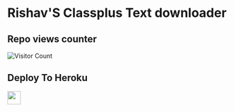 # Rishav'S Classplus Text downloader

## Repo views counter

![Visitor Count](https://profile-counter.glitch.me/{rishavdevkr/cptxtextract/}/count.svg)

## Deploy To Heroku

<a href="https://heroku.com/deploy?template=https://github.com/rishavdevkr/cptxtextractor">
     <img height="30px" src="https://img.shields.io/badge/Deploy%20To%20Heroku-blueviolet?style=for-the-badge&logo=heroku">
  </a>
